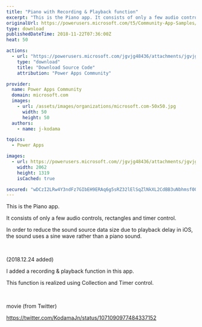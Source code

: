 ```yaml
---
title: "Piano with Recording & Playback function"
excerpt: "This is the Piano app. It consists of only a few audio controls, rectangles and timer control. In order to reduce the sound source data size due to"
originalUrl: https://powerusers.microsoft.com/t5/Community-App-Samples/Piano-with-Recording-amp-Playback-function/td-p/183219
type: download
publishedDateTime: 2018-11-22T07:36:00Z
heat: 50

actions:
  - url: "https://powerusers.microsoft.com/jgvjg48436/attachments/jgvjg48436/AppFeedbackGallery/45/4/piano.msapp"
    type: "download"
    title: "Download Source Code"
    attribution: "Power Apps Community"

provider:
  name: Power Apps Community
  domain: microsoft.com
  images:
    - url: /assets/images/organizations/microsoft.com-50x50.jpg
      width: 50
      height: 50
  authors:
    - name: j-kodama

topics:
  - Power Apps

images:
  - url: https://powerusers.microsoft.com//jgvjg48436/attachments/jgvjg48436/AppFeedbackGallery/45/3/piano.png
    width: 2062
    height: 1319
    isCached: true

secured: "wDCzI2LRw4Y3ndFz7GIbEH9ERAq6g5sRZ32lElSqZlNkXL2CdBB3uNbhmsf0QZnxoh5w/TOTR6wzcmMRAoMrwlNWQegrEdGEgw4M4wr3T6qvbw/k+q4QOHIIxWi2AN0unoni400Xd2GNg+dFWR5yjzfOHzUA8qaA7CasH44E1R3xhy8egWHhIh/WUlMfggGbXcOy0tvtgjIdWPpNRLzKXCtzKraEyDMa68c9/78IXco1ICxyHL+BUmMcUehGB6T1nxkRsTDq+sAtCdeiMhHLbgId1Sp8vN2WLezyAgpcnTHzOn79AGUxg/KdMNEFv7sJGCzXuh7ZAA0khXF7frjvStOHDTNKc2kGiXUyXbaZatfZYGE/aE3iJ9dESwXpUUfnOZMj+O5nAEfY+FksPzpaaq2NU9aDn4W4YM2IgnpI4O7dEpPJ0JxUm9yES+fuy1HT;OagPa3TEuOImRmv6z3LsGw=="
---
```

<p>This is the Piano app.</p><p><span>It consists of only a few audio controls, rectangles and timer control.</span></p><p><span>In order to reduce the sound source data size due to playback delay in iOS, the sound uses a sine wave rather than a piano sound.</span></p><p>&nbsp;</p><p>(2018.12.24 added)</p><p>I added a recording &amp; playback function in this app.</p><p>This function is realized using Collection and Timer control.</p><p>&nbsp;</p><p>movie (from Twitter)</p><p><a href="https://twitter.com/KodamaJn/status/1071090977484337152" target="_self" rel="nofollow noopener noreferrer">https://twitter.com/KodamaJn/status/1071090977484337152</a></p><p>&nbsp;</p>

